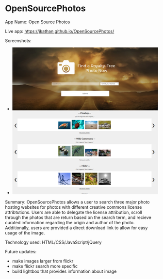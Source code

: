 # OpenSourcePhotos
App Name: Open Source Photos

Live app: https://jkathan.github.io/OpenSourcePhotos/

Screenshots:
- ![](screenshots/Screenshot1.PNG)
- ![](screenshots/Screenshot2.PNG)

Summary: OpenSourcePhotos allows a user to search three major photo hosting websites for photos with different creative commons license attribtutions. Users are able to delegate the license attribution, scroll through the photos that are return based on the search term, and recieve curated information regarding the origin and author of the photo. Additionally, users are provided a direct download link to allow for easy usage of the image. 

Technology used: HTML/CSS/JavaScript/jQuery

Future updates: 
- make images larger from flickr
- make flickr search more specific
- build lightbox that provides information about image
